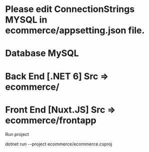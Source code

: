# Please edit ConnectionStrings MYSQL in ecommerce/appsetting.json file.

# Database MySQL
# Back End [.NET 6] Src  => ecommerce/
# Front End [Nuxt.JS] Src => ecommerce/frontapp

Run project

dotnet run --project ecommerce/ecommerce.csproj
